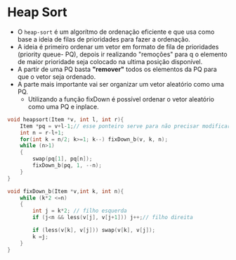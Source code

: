 # Heap Sort
- O ``heap-sort`` é um algorítmo de ordenação eficiente e que usa como base a ideia de filas de prioridades para fazer a ordenação.
- A ideia é primeiro ordenar um vetor em formato de fila de prioridades (priority queue- PQ), depois ir realizando "remoções" para q o elemento de maior prioridade seja colocado na ultima posição disponível.
- A partir de uma PQ basta **"remover"** todos os elementos da PQ para que o vetor seja ordenado.
- A parte mais importante vai ser organizar um vetor aleatório como uma PQ.
    - Utilizando a função fixDown é possível ordenar o vetor aleatório como uma PQ e inplace.

```c
void heapsort(Item *v, int l, int r){
    Item *pq = v+l-1;// esse ponteiro serve para não precisar modificar o fixDown, esse vetor auxiliar começa uma posição antes do original
    int n = r-l+1;
    for(int k = n/2; k>=1; k--) fixDown_b(v, k, n);
    while (n>1)
    {
        swap(pq[1], pq[n]);
        fixDown_b(pq, 1, --n);
    }
}
```

```c
void fixDown_b(Item *v,int k, int n){
    while (k*2 <=n)
    {
        int j = k*2; // filho esquerda
        if (j<n && less(v[j], v[j+1])) j++;// filho direita

        if (less(v[k], v[j])) swap(v[k], v[j]);
        k =j;
    }
}
```